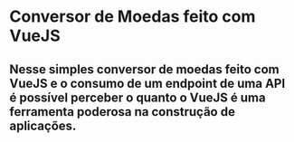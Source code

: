 # Conversor de Moedas feito com VueJS

## Nesse simples conversor de moedas feito com VueJS e o consumo de um endpoint de uma API é possível perceber o quanto o VueJS é uma ferramenta poderosa na construção de aplicações.
